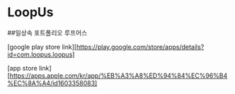 # LoopUs

##일상속 포트폴리오 루프어스

[google play store link][https://play.google.com/store/apps/details?id=com.loopus.loopus]

[app store link][https://apps.apple.com/kr/app/%EB%A3%A8%ED%94%84%EC%96%B4%EC%8A%A4/id1603358083]
